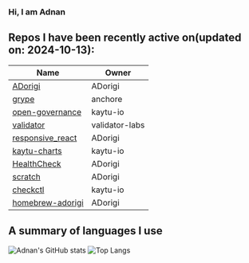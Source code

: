 ### Hi, I am Adnan

## Repos I have been recently active on(updated on: 2024-10-13):
| Name | Owner |
|------|--------------|
| [ADorigi](https://github.com/ADorigi/ADorigi) | ADorigi |
| [grype](https://github.com/ADorigi/grype) | anchore |
| [open-governance](https://github.com/ADorigi/open-governance) | kaytu-io |
| [validator](https://github.com/ADorigi/validator) | validator-labs |
| [responsive_react](https://github.com/ADorigi/responsive_react) | ADorigi |
| [kaytu-charts](https://github.com/ADorigi/kaytu-charts) | kaytu-io |
| [HealthCheck](https://github.com/ADorigi/HealthCheck) | ADorigi |
| [scratch](https://github.com/ADorigi/scratch) | ADorigi |
| [checkctl](https://github.com/kaytu-io/checkctl) | kaytu-io |
| [homebrew-adorigi](https://github.com/ADorigi/homebrew-adorigi) | ADorigi |

## A summary of languages I use
![Adnan's GitHub stats](https://github-readme-stats.vercel.app/api?username=adorigi)  ![Top Langs](https://github-readme-stats.vercel.app/api/top-langs/?username=adorigi)
